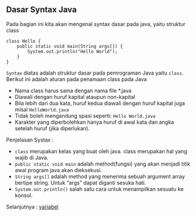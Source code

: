 ## Dasar Syntax Java

Pada bagian ini kita akan mengenal syntax dasar pada java, yaitu struktur class

```
class Hello {
    public static void main(String args[]) {
        System.out.println("Hello World");
    }
}
```

`Syntax` diatas adalah struktur dasar pada pemrograman Java yaitu `class`. Berikut ini adalah aturan pada penamaan class pada Java

* Nama class harus sama dengan nama file *.java
* Diawali dengan huruf kapital ataupun non-kapital
* Bila lebih dari dua kata, huruf kedua diawali dengan huruf kapital juga misal `HelloWorld.java`
* Tidak boleh mengandung spasi seperti: `Hello World.java`
* Karakter yang diperbolehkan hanya huruf di awal kata dan angka setelah huruf (jika
diperlukan).

Penjelasan Systax :

* `class` merupakan kelas yang buat oleh java. class merupakan hal yang wajib di Java.
* `public static void main` adalah method(fungsi) yang akan menjadi titik awal program java akan dieksekusi.
* `String args[]` adalah method yang menerima sebuah argument array bertipe string.
Untuk “args” dapat diganti sesuka hati.
* `System.out.println()` salah satu cara untuk menampilkan sesuatu ke konsol.

Selanjutnya : [variabel](./[03]-variabel-java.md)